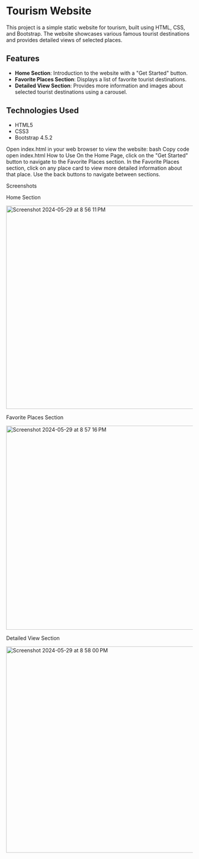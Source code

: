 # Tourism Website

This project is a simple static website for tourism, built using HTML, CSS, and Bootstrap. The website showcases various famous tourist destinations and provides detailed views of selected places.

## Features

- **Home Section**: Introduction to the website with a "Get Started" button.
- **Favorite Places Section**: Displays a list of favorite tourist destinations.
- **Detailed View Section**: Provides more information and images about selected tourist destinations using a carousel.

## Technologies Used

- HTML5
- CSS3
- Bootstrap 4.5.2
  
Open index.html in your web browser to view the website:
bash
Copy code
open index.html
How to Use
On the Home Page, click on the "Get Started" button to navigate to the Favorite Places section.
In the Favorite Places section, click on any place card to view more detailed information about that place.
Use the back buttons to navigate between sections.

Screenshots

Home Section


<img width="548" alt="Screenshot 2024-05-29 at 8 56 11 PM" src="https://github.com/sravyaDongari/Tourism/assets/122468955/2742bb4f-6775-4780-81c0-f315fed3a58f">




Favorite Places Section


<img width="550" alt="Screenshot 2024-05-29 at 8 57 16 PM" src="https://github.com/sravyaDongari/Tourism/assets/122468955/22bc7b0d-0c65-48da-957c-6eaf4c2e48e9">



Detailed View Section


<img width="556" alt="Screenshot 2024-05-29 at 8 58 00 PM" src="https://github.com/sravyaDongari/Tourism/assets/122468955/b6530405-2cb1-405a-bed2-48061ce57a46">


